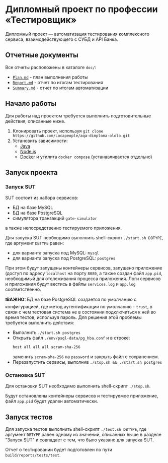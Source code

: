 # Дипломный проект по профессии «Тестировщик»

Дипломный проект — автоматизация тестирования комплексного сервиса, взаимодействующего с СУБД и API Банка.

## Отчетные документы

Все отчеты расположены в каталоге `doc/`:

- [`Plan.md`](doc/Plan.md) - план выполнения работы
- [`Report.md`](doc/Report.md) - отчет по итогам тестирования
- [`Summary.md`](doc/Summary.md) - отчет по итогам автоматизации

## Начало работы

Для работы над проектом требуется выполнить подготовительные действия, описанные ниже.

1. Клонировать проект, используя `git clone https://github.com/Locapeople/aqa-dimploma-ololo.git`
2. Установить зависимости:
   - [Java](https://www.java.com/en/download/)
   - [Node.js](https://nodejs.org/en/download/)
   - [Docker](https://www.docker.com/products/docker-desktop/) и утилита `docker compose` (устанавливается отдельно)

## Запуск проекта

### Запуск SUT

SUT состоит из набора сервисов:
- БД на базе MySQL
- БД на базе PostgreSQL
- симулятора транзакций `gate-simulator`

а также непосредственно тестируемого приложения.

Для запуска SUT необходимо выполнить shell-скрипт `./start.sh DBTYPE`, где аргумент `DBTYPE` равен:
- для варианта запуска под MySQL: `mysql`
- для варианта запуска под PostgreSQL: `postgres`

При этом будут запущены контейнеры сервисов, запущено приложение (доступ по адресу `localhost` на порту `8080`, 
а также создан файл `app.pid`, необходимый для отслеживания процесса приложения.
Логи сервисов и приложения будут вестись в файлы `services.log` и `app.log` соответственно.

**❗️ВАЖНО:** БД на базе PostgreSQL создается по умолчанию с конфигурацией, где метод аутентификации по умолчанию - `trust`, 
в связи с чем тестовая система не в состоянии подключиться к ней во время тестов, используя пароль.
Для решения этой проблемы требуется выполнить действия:
- Выполнить `./start.sh postgres`
- Открыть файл `./env/psql-data/pg_hba.conf` и в строке:
  ```bash
  host all all all scram-sha-256
  ```
  заменить `scram-sha-256` на `password` и закрыть файл с сохранением.
- Перезапустить сервисы, выполнив `./stop.sh && ./start.sh postgres`

### Остановка SUT

Для остановки SUT необходимо выполнить shell-скрипт `./stop.sh`.

Будут остановлены контейнеры сервисов и тестируемое приложение, файл `app.pid` будет удален автоматически.

## Запуск тестов

Для запуска тестов выполнить shell-скрипт `./test.sh DBTYPE`, 
где аргумент `DBTYPE` равен одному из значений, описанных выше в разделе "Запуск SUT" 
и совпадает с тем, что было указано для запуска SUT.

Отчет о тестировании будет подготовлен по пути `build/reports/tests/test`.
